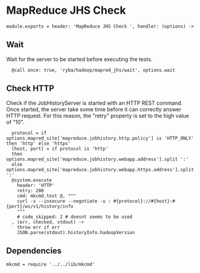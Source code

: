 

# MapReduce JHS Check

    module.exports = header: 'MapReduce JHS Check ', handler: (options) ->

## Wait

Wait for the server to be started before executing the tests.

      @call once: true, 'ryba/hadoop/mapred_jhs/wait', options.wait

## Check HTTP

Check if the JobHistoryServer is started with an HTTP REST command. Once
started, the server take some time before it can correctly answer HTTP request.
For this reason, the "retry" property is set to the high value of "10".

      protocol = if options.mapred_site['mapreduce.jobhistory.http.policy'] is 'HTTP_ONLY' then 'http' else 'https'
      [host, port] = if protocol is 'http'
      then options.mapred_site['mapreduce.jobhistory.webapp.address'].split ':'
      else options.mapred_site['mapreduce.jobhistory.webapp.https.address'].split ':'
      @system.execute
        header: 'HTTP'
        retry: 200
        cmd: mkcmd.test @, """
        curl -s --insecure --negotiate -u : #{protocol}://#{host}:#{port}/ws/v1/history/info
        """
        # code_skipped: 2 # doesnt seems to be used
      , (err, checked, stdout) ->
        throw err if err
        JSON.parse(stdout).historyInfo.hadoopVersion

## Dependencies

    mkcmd = require '../../lib/mkcmd'
